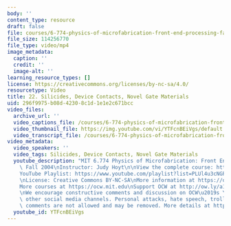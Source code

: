 ```yaml
---
body: ''
content_type: resource
draft: false
file: courses/6-774-physics-of-microfabrication-front-end-processing-fall-2004/mit6_774f04_lec22_360p_16_9.mp4
file_size: 114256770
file_type: video/mp4
image_metadata:
  caption: ''
  credit: ''
  image-alt: ''
learning_resource_types: []
license: https://creativecommons.org/licenses/by-nc-sa/4.0/
resourcetype: Video
title: 22. Silicides, Device Contacts, Novel Gate Materials
uid: 296f9975-b08d-4230-8c1d-1e1e2c671bcc
video_files:
  archive_url: ''
  video_captions_file: /courses/6-774-physics-of-microfabrication-front-end-processing-fall-2004/1skaz4sLHu2wMpolDYN0fBJfxfiRcPlGo_transcript.webvtt
  video_thumbnail_file: https://img.youtube.com/vi/YTFcnBEiVgs/default.jpg
  video_transcript_file: /courses/6-774-physics-of-microfabrication-front-end-processing-fall-2004/1skaz4sLHu2wMpolDYN0fBJfxfiRcPlGo_transcript.pdf
video_metadata:
  video_speakers: ''
  video_tags: Silicides, Device Contacts, Novel Gate Materials
  youtube_description: "MIT 6.774 Physics of Microfabrication: Front End Processing,\
    \ Fall 2004\nInstructor: Judy Hoyt\n\nView the complete course: https://ocw.mit.edu/courses/6-774-physics-of-microfabrication-front-end-processing-fall-2004/\n\
    YouTube Playlist: https://www.youtube.com/playlist?list=PLUl4u3cNGP61IMhYaHL_x-RzNUIDJD9XK\n\
    \nLicense: Creative Commons BY-NC-SA\nMore information at https://ocw.mit.edu/terms\n\
    More courses at https://ocw.mit.edu\nSupport OCW at http://ow.ly/a1If50zVRlQ\n\
    \nWe encourage constructive comments and discussion on OCW\u2019s YouTube and\
    \ other social media channels. Personal attacks, hate speech, trolling, and inappropriate\
    \ comments are not allowed and may be removed. More details at https://ocw.mit.edu/comments."
  youtube_id: YTFcnBEiVgs
---
```

